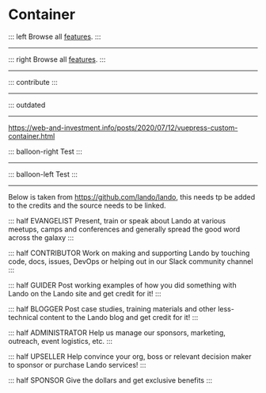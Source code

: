 # Container

::: left
Browse all [features](/features.md "Overview of the documentation updates").
:::

---

::: right
Browse all [features](/features.md "Overview of the documentation updates").
:::

---

::: contribute
:::

---

::: outdated

---

https://web-and-investment.info/posts/2020/07/12/vuepress-custom-container.html


::: balloon-right
Test
:::

---

::: balloon-left
Test
:::

---


Below is taken from https://github.com/lando/lando, this needs tp be added to the credits and the source needs to be linked.

::: half EVANGELIST
Present, train or speak about Lando at various meetups, camps and conferences and generally spread the good word across the galaxy
:::

::: half CONTRIBUTOR
Work on making and supporting Lando by touching code, docs, issues, DevOps or helping out in our Slack community channel
:::

::: half GUIDER
Post working examples of how you did something with Lando on the Lando site and get credit for it!
:::

::: half BLOGGER
Post case studies, training materials and other less-technical content to the Lando blog and get credit for it!
:::

::: half ADMINISTRATOR
Help us manage our sponsors, marketing, outreach, event logistics, etc.
:::

::: half UPSELLER
Help convince your org, boss or relevant decision maker to sponsor or purchase Lando services!
:::

::: half SPONSOR
Give the dollars and get exclusive benefits
:::
